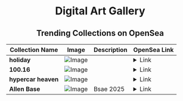 <div align="center">

# Digital Art Gallery

## Trending Collections on OpenSea

| Collection Name                       | Image                                                                                     | Description                       | OpenSea Link                                                                                          |
|---------------------------------------|-------------------------------------------------------------------------------------------|-----------------------------------|--------------------------------------------------------------------------------------------------------|
| **holiday** | ![Image](https://i.seadn.io/s/raw/files/6af9b94a719fd46176758784ee5f9ab4.jpg?w=500&auto=format?w=200&auto=format) |  | <details><summary>Link</summary>[holiday](https://opensea.io/collection/holiday-100)</details> |
| **100.16** | ![Image](https://i.seadn.io/s/raw/files/974107c9c50eb29da1ab156c3919eb22.png?w=500&auto=format?w=200&auto=format) |  | <details><summary>Link</summary>[100.16](https://opensea.io/collection/100-16-1)</details> |
| **hypercar heaven** | ![Image](https://i.seadn.io/s/raw/files/65855e3b4492b029e95cbc7bed05f185.gif?w=500&auto=format?w=200&auto=format) |  | <details><summary>Link</summary>[hypercar heaven](https://opensea.io/collection/hypercar-heaven-1)</details> |
| **Allen Base** | ![Image](https://i.seadn.io/s/raw/files/e80e6cbd107566faa1368bfac70a4a2d.jpg?w=500&auto=format?w=200&auto=format) | Bsae 2025 | <details><summary>Link</summary>[Allen Base](https://opensea.io/collection/allen-base)</details> |

</div>